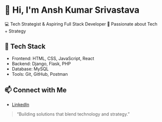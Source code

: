 # 👋 Hi, I'm Ansh Kumar Srivastava

💻 Tech Strategist & Aspiring Full Stack Developer 
🚀 Passionate about Tech + Strategy  

## 🔧 Tech Stack
- Frontend: HTML, CSS, JavaScript, React
- Backend: Django, Flask, PHP
- Database: MySQL
- Tools: Git, GitHub, Postman

## 📫 Connect with Me
- [LinkedIn](https://www.linkedin.com/in/anshkumar2003/)

> “Building solutions that blend technology and strategy.”
